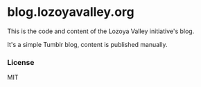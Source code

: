 blog.lozoyavalley.org
=====================

This is the code and content of the Lozoya Valley initiative's blog.

It's a simple Tumblr blog, content is published manually.

### License
MIT
